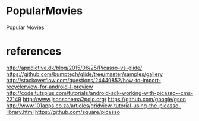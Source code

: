 # PopularMovies
Popular Movies

references
==========

http://appdictive.dk/blog/2015/06/25/Picasso-vs-glide/
https://github.com/bumptech/glide/tree/master/samples/gallery
http://stackoverflow.com/questions/24440852/how-to-import-recyclerview-for-android-l-preview
http://code.tutsplus.com/tutorials/android-sdk-working-with-picasso--cms-22149
http://www.jsonschema2pojo.org/
https://github.com/google/gson
http://www.101apps.co.za/articles/gridview-tutorial-using-the-picasso-library.html
https://github.com/square/picasso
